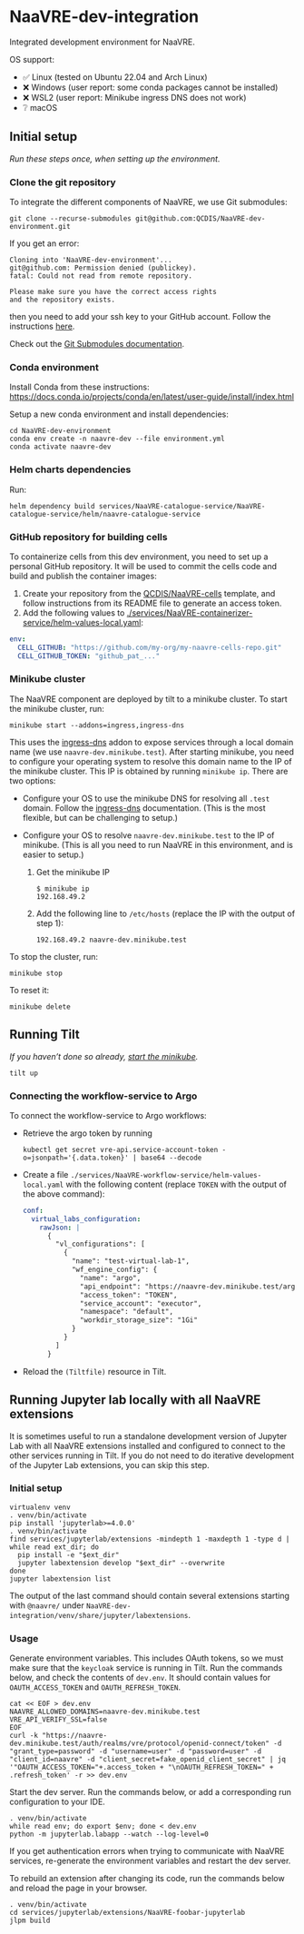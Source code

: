 # NaaVRE-dev-integration

Integrated development environment for NaaVRE.

OS support:

- ✅ Linux (tested on Ubuntu 22.04 and Arch Linux)
- ❌ Windows (user report: some conda packages cannot be installed)
- ❌ WSL2 (user report: Minikube ingress DNS does not work)
- ❔ macOS

## Initial setup

*Run these steps once, when setting up the environment.*

### Clone the git repository

To integrate the different components of NaaVRE, we use Git submodules:

```shell
git clone --recurse-submodules git@github.com:QCDIS/NaaVRE-dev-environment.git
```

If you get an error:

```
Cloning into 'NaaVRE-dev-environment'...
git@github.com: Permission denied (publickey).
fatal: Could not read from remote repository.

Please make sure you have the correct access rights
and the repository exists.
```

then you need to add your ssh key to your GitHub account. Follow the instructions [here](https://docs.github.com/en/github/authenticating-to-github/adding-a-new-ssh-key-to-your-github-account).

Check out the [Git Submodules documentation](https://git-scm.com/book/en/v2/Git-Tools-Submodules).

### Conda environment

Install Conda from these instructions: https://docs.conda.io/projects/conda/en/latest/user-guide/install/index.html

Setup a new conda environment and install dependencies:

```shell
cd NaaVRE-dev-environment
conda env create -n naavre-dev --file environment.yml
conda activate naavre-dev
```

### Helm charts dependencies

Run:

```shell
helm dependency build services/NaaVRE-catalogue-service/NaaVRE-catalogue-service/helm/naavre-catalogue-service
```

### GitHub repository for building cells

To containerize cells from this dev environment, you need to set up a personal GitHub repository. It will be used to commit the cells code and build and publish the container images:

1. Create your repository from the [QCDIS/NaaVRE-cells](https://github.com/QCDIS/NaaVRE-cells) template, and follow instructions from its README file to generate an access token.
2. Add the following values to [./services/NaaVRE-containerizer-service/helm-values-local.yaml](./services/NaaVRE-containerizer-service/helm-values-local.yaml):

```yaml
env:
  CELL_GITHUB: "https://github.com/my-org/my-naavre-cells-repo.git"
  CELL_GITHUB_TOKEN: "github_pat_..."
```

### Minikube cluster

The NaaVRE component are deployed by tilt to a minikube cluster. To start the minikube cluster, run:

```shell
minikube start --addons=ingress,ingress-dns
```

This uses the [ingress-dns](https://minikube.sigs.k8s.io/docs/handbook/addons/ingress-dns/) addon to expose services through a local domain name (we use `naavre-dev.minikube.test`).
After starting minikube, you need to configure your operating system to resolve this domain name to the IP of the minikube cluster. This IP is obtained by running `minikube ip`.
There are two options:
- Configure your OS to use the minikube DNS for resolving all `.test` domain. Follow the [ingress-dns](https://minikube.sigs.k8s.io/docs/handbook/addons/ingress-dns/) documentation. (This is the most flexible, but can be challenging to setup.)
- Configure your OS to resolve `naavre-dev.minikube.test` to the IP of minikube. (This is all you need to run NaaVRE in this environment, and is easier to setup.)

  1. Get the minikube IP
     ```console
     $ minikube ip
     192.168.49.2
     ```

  2. Add the following line to `/etc/hosts` (replace the IP with the output of step 1):
     ```
     192.168.49.2 naavre-dev.minikube.test
     ```

To stop the cluster, run:

```shell
minikube stop
```

To reset it:

```shell
minikube delete
```

## Running Tilt

*If you haven’t done so already, [start the minikube](#minikube-cluster).*

```shell
tilt up
```

### Connecting the workflow-service to Argo

To connect the workflow-service to Argo workflows:

- Retrieve the argo token by running
  ```shell
  kubectl get secret vre-api.service-account-token -o=jsonpath='{.data.token}' | base64 --decode
  ```
- Create a file `./services/NaaVRE-workflow-service/helm-values-local.yaml` with the following content (replace `TOKEN` with the output of the above command):
  ```yaml
  conf:
    virtual_labs_configuration:
      rawJson: |
        {
          "vl_configurations": [
            {
              "name": "test-virtual-lab-1",
              "wf_engine_config": {
                "name": "argo",
                "api_endpoint": "https://naavre-dev.minikube.test/argowf/",
                "access_token": "TOKEN",
                "service_account": "executor",
                "namespace": "default",
                "workdir_storage_size": "1Gi"
              }
            }
          ]
        }
  ```
- Reload the `(Tiltfile)` resource in Tilt.

## Running Jupyter lab locally with all NaaVRE extensions

It is sometimes useful to run a standalone development version of Jupyter Lab
with all NaaVRE extensions installed and configured to connect to the other
services running in Tilt.
If you do not need to do iterative development of the Jupyter Lab extensions, you can skip this step.

### Initial setup

```shell
virtualenv venv
. venv/bin/activate
pip install 'jupyterlab>=4.0.0'
. venv/bin/activate
find services/jupyterlab/extensions -mindepth 1 -maxdepth 1 -type d | while read ext_dir; do
  pip install -e "$ext_dir"
  jupyter labextension develop "$ext_dir" --overwrite
done
jupyter labextension list
```

The output of the last command should contain several extensions starting with
`@naavre/` under `NaaVRE-dev-integration/venv/share/jupyter/labextensions`.

### Usage

Generate environment variables. This includes OAuth tokens, so we must make sure that the `keycloak` service is running in Tilt. Run the commands below, and check the contents of `dev.env`. It should contain values for `OAUTH_ACCESS_TOKEN` and `OAUTH_REFRESH_TOKEN`.

```shell
cat << EOF > dev.env
NAAVRE_ALLOWED_DOMAINS=naavre-dev.minikube.test
VRE_API_VERIFY_SSL=false
EOF
curl -k "https://naavre-dev.minikube.test/auth/realms/vre/protocol/openid-connect/token" -d "grant_type=password" -d "username=user" -d "password=user" -d "client_id=naavre" -d "client_secret=fake_openid_client_secret" | jq '"OAUTH_ACCESS_TOKEN="+.access_token + "\nOAUTH_REFRESH_TOKEN=" + .refresh_token' -r >> dev.env
```

Start the dev server. Run the commands below, or add a corresponding run configuration to your IDE.

```shell
. venv/bin/activate
while read env; do export $env; done < dev.env
python -m jupyterlab.labapp --watch --log-level=0
```

If you get authentication errors when trying to communicate with NaaVRE services, re-generate the environment variables and restart the dev server.

To rebuild an extension after changing its code, run the commands below and reload the page in your browser.

```shell
. venv/bin/activate
cd services/jupyterlab/extensions/NaaVRE-foobar-jupyterlab
jlpm build
```
